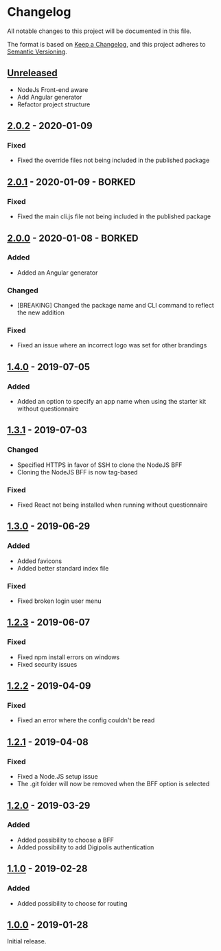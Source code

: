 # Changelog

All notable changes to this project will be documented in this file.

The format is based on [Keep a Changelog](http://keepachangelog.com/),
and this project adheres to [Semantic Versioning](https://semver.org/).

## [Unreleased]
- NodeJs Front-end aware
- Add Angular generator
- Refactor project structure


## [2.0.2] - 2020-01-09

### Fixed
- Fixed the override files not being included in the published package


## [2.0.1] - 2020-01-09 - BORKED

### Fixed
- Fixed the main cli.js file not being included in the published package


## [2.0.0] - 2020-01-08 - BORKED

### Added
- Added an Angular generator

### Changed
- [BREAKING] Changed the package name and CLI command to reflect the new addition

### Fixed
- Fixed an issue where an incorrect logo was set for other brandings


## [1.4.0] - 2019-07-05

### Added
- Added an option to specify an app name when using the starter kit without questionnaire


## [1.3.1] - 2019-07-03

### Changed
- Specified HTTPS in favor of SSH to clone the NodeJS BFF
- Cloning the NodeJS BFF is now tag-based

### Fixed
- Fixed React not being installed when running without questionnaire


## [1.3.0] - 2019-06-29

### Added
- Added favicons
- Added better standard index file

### Fixed
- Fixed broken login user menu


## [1.2.3] - 2019-06-07

### Fixed
- Fixed npm install errors on windows
- Fixed security issues


## [1.2.2] - 2019-04-09

### Fixed
- Fixed an error where the config couldn't be read


## [1.2.1] - 2019-04-08

### Fixed
- Fixed a Node.JS setup issue
- The .git folder will now be removed when the BFF option is selected


## [1.2.0] - 2019-03-29

### Added
- Added possibility to choose a BFF
- Added possibility to add Digipolis authentication


## [1.1.0] - 2019-02-28

### Added
- Added possibility to choose for routing


## [1.0.0] - 2019-01-28
Initial release.


[Unreleased]: https://github.com/digipolisantwerp/starter-kit-ui_app_nodejs/compare/v2.0.2...HEAD
[2.0.2]: https://github.com/digipolisantwerp/starter-kit-ui_app_nodejs/compare/v2.0.1...v2.0.2
[2.0.1]: https://github.com/digipolisantwerp/starter-kit-ui_app_nodejs/compare/v2.0.0...v2.0.1
[2.0.0]: https://github.com/digipolisantwerp/starter-kit-ui_app_nodejs/compare/v1.4.0...v2.0.0
[1.4.0]: https://github.com/digipolisantwerp/starter-kit-ui_app_nodejs/compare/v1.3.1...v1.4.0
[1.3.1]: https://github.com/digipolisantwerp/starter-kit-ui_app_nodejs/compare/v1.3.0...v1.3.1
[1.3.0]: https://github.com/digipolisantwerp/starter-kit-ui_app_nodejs/compare/v1.2.3...v1.3.0
[1.2.3]: https://github.com/digipolisantwerp/starter-kit-ui_app_nodejs/compare/v1.2.2...v1.2.3
[1.2.2]: https://github.com/digipolisantwerp/starter-kit-ui_app_nodejs/compare/v1.2.1...v1.2.2
[1.2.1]: https://github.com/digipolisantwerp/starter-kit-ui_app_nodejs/compare/v1.2.0...v1.2.1
[1.2.0]: https://github.com/digipolisantwerp/starter-kit-ui_app_nodejs/compare/v1.1.0...v1.2.0
[1.1.0]: https://github.com/digipolisantwerp/starter-kit-ui_app_nodejs/compare/v1.0.0...v1.1.0
[1.0.0]: https://github.com/digipolisantwerp/starter-kit-ui_app_nodejs/compare/v1.0.0
